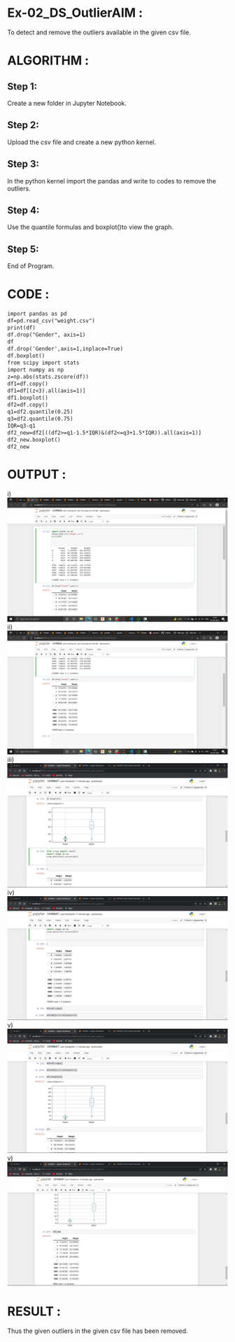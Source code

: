 # Ex-02_DS_OutlierAIM :
To detect and remove the outliers available in the given csv file.

# ALGORITHM :
## Step 1:
Create a new folder in Jupyter Notebook.

## Step 2:
Upload the csv file and create a new python kernel.

## Step 3:
In the python kernel import the pandas and write to codes to remove the outliers.

## Step 4:
Use the quantile formulas and boxplot()to view the graph.

## Step 5:
End of Program.

# CODE :
```
import pandas as pd
df=pd.read_csv("weight.csv")
print(df)
df.drop("Gender", axis=1)
df
df.drop('Gender',axis=1,inplace=True)
df.boxplot()
from scipy import stats
import numpy as np
z=np.abs(stats.zscore(df))
df1=df.copy()
df1=df[(z<3).all(axis=1)]
df1.boxplot()
df2=df.copy()
q1=df2.quantile(0.25)
q3=df2.quantile(0.75)
IQR=q3-q1
df2_new=df2[((df2>=q1-1.5*IQR)&(df2<=q3+1.5*IQR)).all(axis=1)]
df2_new.boxplot()
df2_new
```

# OUTPUT :
 i)
 ![](./1.png)
 ii)
 ![](./2.png)
 iii)
 ![](./3.jpg)
 iv)
 ![](./4.jpg)
 v)
 ![](./5.jpg)
 v)
 ![](./6.jpg)

 # RESULT :
 Thus the given outliers in the given csv file has been removed.


